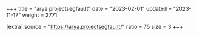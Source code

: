 +++
title = "arya.projectsegfau.lt"
date = "2023-02-01"
updated = "2023-11-17"
weight = 2771

[extra]
source = "https://arya.projectsegfau.lt/"
ratio = 75
size = 3
+++

